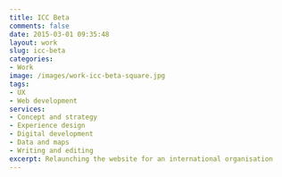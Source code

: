 ```yaml
---
title: ICC Beta
comments: false
date: 2015-03-01 09:35:48
layout: work
slug: icc-beta
categories:
- Work
image: /images/work-icc-beta-square.jpg
tags:
- UX
- Web development
services:
- Concept and strategy
- Experience design
- Digital development
- Data and maps
- Writing and editing
excerpt: Relaunching the website for an international organisation
---
```

